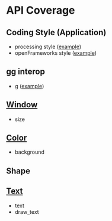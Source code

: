 # API Coverage

## Coding Style (Application)

- processing style ([example](https://github.com/cc4v/cc4v-examples/blob/main/hello_world/main.v))
- openFrameworks style ([example](https://github.com/cc4v/cc4v-examples/blob/main/hello_world3/main.v))

## gg interop

- g ([example](https://github.com/cc4v/cc4v-examples/blob/main/gg/main.v))

## [Window](../window.v)

- size

## [Color](../color.v)

- background

## Shape

## [Text](../text.v)

- text
- draw_text